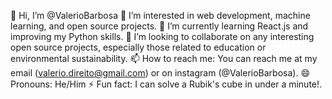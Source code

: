 👋 Hi, I’m @ValerioBarbosa
👀 I’m interested in web development, machine learning, and open source projects.
🌱 I’m currently learning React.js and improving my Python skills.
💞️ I’m looking to collaborate on any interesting open source projects, especially those related to education or environmental sustainability.
📫 How to reach me: You can reach me at my email (valerio.direito@gmail.com) or on instagram (@ValerioBarbosa).
😄 Pronouns: He/Him
⚡ Fun fact: I can solve a Rubik's cube in under a minute!.

<!---
ValerioBarbosa/ValerioBarbosa is a ✨ special ✨ repository because its `README.md` (this file) appears on your GitHub profile.
You can click the Preview link to take a look at your changes.
--->

